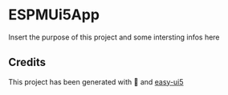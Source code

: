 # ESPMUi5App
Insert the purpose of this project and some intersting infos here


## Credits
This project has been generated with 💙 and [easy-ui5](https://github.com/SAP)
